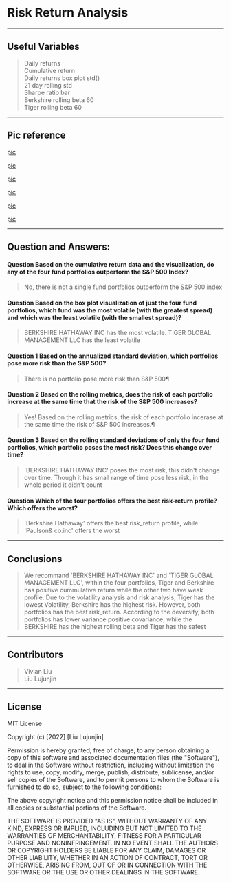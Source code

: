 # Risk Return Analysis
---

## Useful Variables
  > Daily returns   
Cumulative return    
Daily returns box plot std()    
21 day rolling std    
Sharpe ratio bar    
Berkshire rolling beta 60    
Tiger rolling beta 60    
---

## Pic reference
[pic](https://github.com/liulujunjin-vivian/module4/blob/main/Pics/cumlative%20returns.jpg)     


[pic](https://github.com/liulujunjin-vivian/module4/blob/main/Pics/Four%20Fund%20Volatility.jpg)    


[pic](https://github.com/liulujunjin-vivian/module4/blob/main/Pics/21%20day%20rolling%20standard.jpg)    


[pic](https://github.com/liulujunjin-vivian/module4/blob/main/Pics/sharpe%20ratio%20bar.jpg)    


[pic](https://github.com/liulujunjin-vivian/module4/blob/main/Pics/berkshire%20rolling%20beta%2060.jpg)       


[pic](https://github.com/liulujunjin-vivian/module4/blob/main/Pics/Screen%20Shot%202022-07-14%20at%202.20.55%20AM.jpg)      
 

---

## Question and Answers:

#### Question Based on the cumulative return data and the visualization, do any of the four fund portfolios outperform the S&P 500 Index?     
  > No, there is not a single fund portfolios outperform the S&P 500 index

#### Question Based on the box plot visualization of just the four fund portfolios, which fund was the most volatile (with the greatest spread) and which was the least volatile (with the smallest spread)?    

  > BERKSHIRE HATHAWAY INC has the most volatile. TIGER GLOBAL MANAGEMENT LLC has the least volatile

#### Question 1 Based on the annualized standard deviation, which portfolios pose more risk than the S&P 500?   
  > There is no portfolio pose more risk than S&P 500¶

#### Question 2 Based on the rolling metrics, does the risk of each portfolio increase at the same time that the risk of the S&P 500 increases?   

  >Yes! Based on the rolling metrics, the risk of each portfolio incerase at the same time the risk of S&P 500 increases.¶


#### Question 3 Based on the rolling standard deviations of only the four fund portfolios, which portfolio poses the most risk? Does this change over time?   

  >'BERKSHIRE HATHAWAY INC' poses the most risk, this didn't change over time. Though it has small range of time pose less risk, in the whole period it didn't count

#### Question Which of the four portfolios offers the best risk-return profile? Which offers the worst?   

  > 'Berkshire Hathaway' offers the best risk_return profile, while 'Paulson& co.inc' offers the worst

----

## Conclusions   
  >We recommand 'BERKSHIRE HATHAWAY INC' and 'TIGER GLOBAL MANAGEMENT LLC', within the four portfolios, Tiger and Berkshire has positive cummulative return while the other two have weak profile. Due to the volatility analysis and risk analysis, Tiger has the lowest Volatility, Berkshire has the highest risk. However, both portfolios has the best risk_return. According to the deversify, both portfolios has lower variance positive covariance, while the BERKSHIRE has the highest rolling beta and Tiger has the safest
---

## Contributors    

  > Vivian Liu   
    Liu Lujunjin

 ---

## License
MIT License

Copyright (c) [2022] [Liu Lujunjin]

Permission is hereby granted, free of charge, to any person obtaining a copy of this software and associated documentation files (the "Software"), to deal in the Software without restriction, including without limitation the rights to use, copy, modify, merge, publish, distribute, sublicense, and/or sell copies of the Software, and to permit persons to whom the Software is furnished to do so, subject to the following conditions:

The above copyright notice and this permission notice shall be included in all copies or substantial portions of the Software.

THE SOFTWARE IS PROVIDED "AS IS", WITHOUT WARRANTY OF ANY KIND, EXPRESS OR IMPLIED, INCLUDING BUT NOT LIMITED TO THE WARRANTIES OF MERCHANTABILITY, FITNESS FOR A PARTICULAR PURPOSE AND NONINFRINGEMENT. IN NO EVENT SHALL THE AUTHORS OR COPYRIGHT HOLDERS BE LIABLE FOR ANY CLAIM, DAMAGES OR OTHER LIABILITY, WHETHER IN AN ACTION OF CONTRACT, TORT OR OTHERWISE, ARISING FROM, OUT OF OR IN CONNECTION WITH THE SOFTWARE OR THE USE OR OTHER DEALINGS IN THE SOFTWARE.

